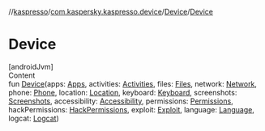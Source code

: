 //[kaspresso](../../index.md)/[com.kaspersky.kaspresso.device](../index.md)/[Device](index.md)/[Device](-device.md)



# Device  
[androidJvm]  
Content  
fun [Device](-device.md)(apps: [Apps](../../com.kaspersky.kaspresso.device.apps/-apps/index.md), activities: [Activities](../../com.kaspersky.kaspresso.device.activities/-activities/index.md), files: [Files](../../com.kaspersky.kaspresso.device.files/-files/index.md), network: [Network](../../com.kaspersky.kaspresso.device.network/-network/index.md), phone: [Phone](../../com.kaspersky.kaspresso.device.phone/-phone/index.md), location: [Location](../../com.kaspersky.kaspresso.device.location/-location/index.md), keyboard: [Keyboard](../../com.kaspersky.kaspresso.device.keyboard/-keyboard/index.md), screenshots: [Screenshots](../../com.kaspersky.kaspresso.device.screenshots/-screenshots/index.md), accessibility: [Accessibility](../../com.kaspersky.kaspresso.device.accessibility/-accessibility/index.md), permissions: [Permissions](../../com.kaspersky.kaspresso.device.permissions/-permissions/index.md), hackPermissions: [HackPermissions](../../com.kaspersky.kaspresso.device.permissions/-hack-permissions/index.md), exploit: [Exploit](../../com.kaspersky.kaspresso.device.exploit/-exploit/index.md), language: [Language](../../com.kaspersky.kaspresso.device.languages/-language/index.md), logcat: [Logcat](../../com.kaspersky.kaspresso.device.logcat/-logcat/index.md))  



